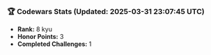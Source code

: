 ### 🏆 Codewars Stats (Updated: 2025-03-31 23:07:45 UTC)

- **Rank:** 8 kyu
- **Honor Points:** 3
- **Completed Challenges:** 1
